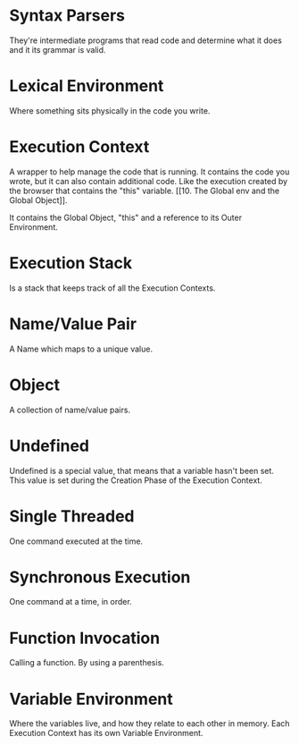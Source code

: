 # Syntax Parsers

They're intermediate programs that read code and determine what it does and it its grammar is valid.

# Lexical Environment

Where something sits physically in the code you write.

# Execution Context

A  wrapper to help manage the code that is running. It contains the code you wrote, but it can also contain additional code. Like the execution created by the browser that contains the "this" variable. [[10. The Global env and the Global Object]].

It contains the Global Object, "this" and a reference to its Outer Environment.

# Execution Stack

Is a stack that keeps track of all the Execution Contexts.

# Name/Value Pair

A Name which maps to a unique value.

# Object

A collection of name/value pairs.

# Undefined

Undefined is a special value, that means that a variable hasn't been set. This value is set during the Creation Phase of the Execution Context.

# Single Threaded

One command executed at the time.

# Synchronous Execution

One command at a time, in order.

# Function Invocation

Calling a function. By using a parenthesis.

# Variable Environment

Where the variables live, and how they relate to each other in memory. Each Execution Context has its own Variable Environment.